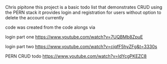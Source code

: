 Chris pipitone 
this project is a basic todo list that demonstrates CRUD using the PERN stack 
it provides login and registration for users without option to delete the account currently

code was created from the code alongs via 

login part one
https://www.youtube.com/watch?v=7UQBMb8ZpuE

login part two 
https://www.youtube.com/watch?v=cjqfF5hyZFg&t=3330s

PERN CRUD todo 
https://www.youtube.com/watch?v=ldYcgPKEZC8

